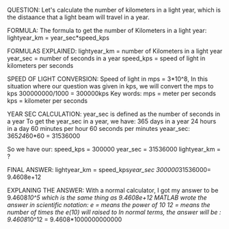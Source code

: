 QUESTION:
Let's calculate the number of kilometers in a light year, which is the distaance that a light beam will travel in a year.

FORMULA:
The formula to get the number of Kilometers in a light year:
lightyear_km = year_sec*speed_kps

FORMULAS EXPLAINED:
lightyear_km = number of Kilometers in a light year
year_sec = number of seconds in a year
speed_kps = speed of light in kilometers per seconds

SPEED OF LIGHT CONVERSION:
Speed of light in mps = 3*10^8,
In this situation where our question was given in kps, we will convert the mps to kps
300000000/1000 = 300000kps
Key words: 
mps = meter per seconds
kps = kilometer per seconds

YEAR SEC  CALCULATION:
year_sec is defined as the number of seconds in a year
To get the year_sec in a year, we have:
365 days in a year
24 hours in a day 
60 minutes per hour
60 seconds per minutes
yeaar_sec: 365*24*60*60 = 31536000

So we have our:
speed_kps = 300000
year_sec = 31536000
lightyear_km = ?

FINAL ANSWER:
lightyear_km = speed_kps*year_sec
300000*31536000= 9.4608e+12

EXPLANING THE ANSWER:
With a normal calculator, I got my answer to be 9.4608*10^5 which is the same thing as 9.4608e+12 
MATLAB wrote the answer in scientific notation:
e = means the power of 10 
12 = means the number of times the e(10) will raised to
In normal terms, the answer will be :
9.4608*10^12 = 9.4608*1000000000000




